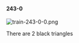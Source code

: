 #### 243-0
![train-243-0-0.png](https://github.com/lil-lab/nlvr/raw/master/nlvr/train/images/35/train-243-0-0.png "train-243-0-0.png")

There are 2 black triangles